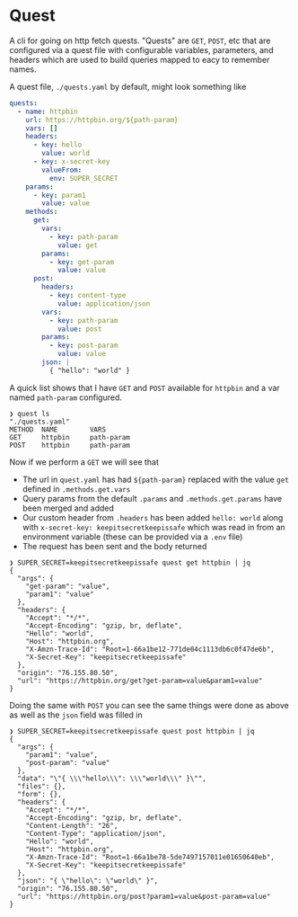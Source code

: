 # Quest

A cli for going on http fetch quests. "Quests" are `GET`, `POST`, etc that are configured via a quest file with configurable variables, parameters, and headers which are used to build queries mapped to eacy to remember names.

A quest file, `./quests.yaml` by default, might look something like

```yaml
quests:
  - name: httpbin
    url: https://httpbin.org/${path-param}
    vars: []
    headers:
      - key: hello
        value: world
      - key: x-secret-key
        valueFrom:
          env: SUPER_SECRET
    params:
      - key: param1
        value: value
    methods:
      get:
        vars:
          - key: path-param
            value: get
        params:
          - key: get-param
            value: value
      post:
        headers:
          - key: content-type
            value: application/json
        vars:
          - key: path-param
            value: post
        params:
          - key: post-param
            value: value
        json: |
          { "hello": "world" }
```

A quick list shows that I have `GET` and `POST` available for `httpbin` and a var named `path-param` configured.

```
❯ quest ls
"./quests.yaml"
METHOD  NAME        VARS
GET     httpbin     path-param
POST    httpbin     path-param
```

Now if we perform a `GET` we will see that
- The url in `quest.yaml` has had `${path-param}` replaced with the value `get` defined in `.methods.get.vars`
- Query params from the default `.params` and `.methods.get.params` have been merged and added
- Our custom header from `.headers` has been added `hello: world` along with `x-secret-key: keepitsecretkeepissafe` which was read in from an environment variable (these can be provided via a `.env` file)
- The request has been sent and the body returned

```
❯ SUPER_SECRET=keepitsecretkeepissafe quest get httpbin | jq
{
  "args": {
    "get-param": "value",
    "param1": "value"
  },
  "headers": {
    "Accept": "*/*",
    "Accept-Encoding": "gzip, br, deflate",
    "Hello": "world",
    "Host": "httpbin.org",
    "X-Amzn-Trace-Id": "Root=1-66a1be12-771de04c1113db6c0f47de6b",
    "X-Secret-Key": "keepitsecretkeepissafe"
  },
  "origin": "76.155.80.50",
  "url": "https://httpbin.org/get?get-param=value&param1=value"
}
```

Doing the same with `POST` you can see the same things were done as above as well as the `json` field was filled in

```
❯ SUPER_SECRET=keepitsecretkeepissafe quest post httpbin | jq
{
  "args": {
    "param1": "value",
    "post-param": "value"
  },
  "data": "\"{ \\\"hello\\\": \\\"world\\\" }\"",
  "files": {},
  "form": {},
  "headers": {
    "Accept": "*/*",
    "Accept-Encoding": "gzip, br, deflate",
    "Content-Length": "26",
    "Content-Type": "application/json",
    "Hello": "world",
    "Host": "httpbin.org",
    "X-Amzn-Trace-Id": "Root=1-66a1be78-5de7497157011e01650640eb",
    "X-Secret-Key": "keepitsecretkeepissafe"
  },
  "json": "{ \"hello\": \"world\" }",
  "origin": "76.155.80.50",
  "url": "https://httpbin.org/post?param1=value&post-param=value"
}
```
